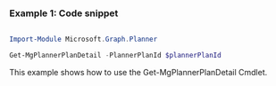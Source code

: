 ### Example 1: Code snippet

```powershell

Import-Module Microsoft.Graph.Planner

Get-MgPlannerPlanDetail -PlannerPlanId $plannerPlanId

```
This example shows how to use the Get-MgPlannerPlanDetail Cmdlet.

